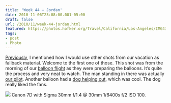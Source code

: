 ```yaml
---
title: 'Week 44 – Jordan'
date: 2010-11-06T23:08:00.001-05:00
draft: false
url: /2010/11/week-44-jordan.html
featured: https://photos.hofker.org/Travel/California/Los-Angeles/IMG4371/1024032267_ghMuP-L.jpg
tags: 
- post
- Photo
---
```


[Previously](https://104photos.blogspot.com/2010/09/week-37-jordan_18.html), I mentioned how I would use other shots from our vacation as fallback material. Welcome to the first one of those. This shot was from the morning of our [balloon flight](https://104photos.blogspot.com/2010/09/week-37-nate.html) as they were preparing the balloons. It’s quite the process and very neat to watch. The man standing in there was actually [our pilot](https://photos.hofker.org/Travel/California/Los-Angeles/13940899_2Ake6#1024042214_DgBbH). Another balloon had a [dog helping out](https://photos.hofker.org/Travel/California/Los-Angeles/13940899_2Ake6#1024033195_JAXGx), which was cool. The dog really liked the fans.

[![](https://photos.hofker.org/Travel/California/Los-Angeles/IMG4371/1024032267_ghMuP-L.jpg)](https://photos.hofker.org/Travel/California/Los-Angeles/13940899_2Ake6#1024032267_ghMuP-A-LB) Canon 7D with Sigma 30mm f/1.4 @ 30mm 1/6400s f/2 ISO 100.